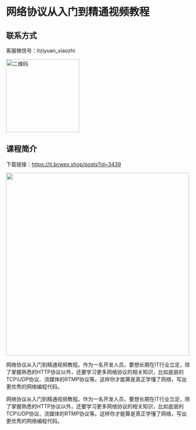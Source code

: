 # 网络协议从入门到精通视频教程

## 联系方式

客服微信号：itziyuan_xiaozhi

<img src="https://ziyuanyun.oss-cn-guangzhou.aliyuncs.com/common/20240614073449/666b82192834a.jpg" width="200" height="200" alt="二维码">

## 课程简介

下载链接：https://it.bcwex.shop/posts?id=3439

<img src="https://ziyuanyun.oss-cn-guangzhou.aliyuncs.com/yun/20240515185154/664493ca6c7af.jpg" width="500" alt="">

  网络协议从入门到精通视频教程。作为一名开发人员，要想长期在IT行业立足，除了掌握熟悉的HTTP协议以外，还要学习更多网络协议的相关知识，比如底层的TCP\UDP协议、流媒体的RTMP协议等。这样你才能算是真正学懂了网络，写出更优秀的网络编程代码。

 网络协议从入门到精通视频教程。作为一名开发人员，要想长期在IT行业立足，除了掌握熟悉的HTTP协议以外，还要学习更多网络协议的相关知识，比如底层的TCP\UDP协议、流媒体的RTMP协议等。这样你才能算是真正学懂了网络，写出更优秀的网络编程代码。

  